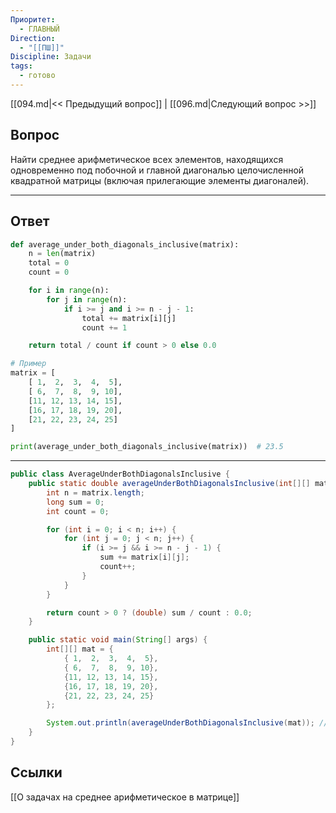 ```yaml
---
Приоритет:
  - ГЛАВНЫЙ
Direction:
  - "[[ПШ]]"
Discipline: Задачи
tags:
  - готово
---
```

[[094.md|<< Предыдущий вопрос]] | [[096.md|Следующий вопрос >>]]
## Вопрос
Найти среднее арифметическое всех элементов, находящихся одновременно под побочной и главной диагональю целочисленной квадратной матрицы (включая прилегающие элементы диагоналей).

---
## Ответ
```python
def average_under_both_diagonals_inclusive(matrix):
    n = len(matrix)
    total = 0
    count = 0

    for i in range(n):
        for j in range(n):
            if i >= j and i >= n - j - 1:
                total += matrix[i][j]
                count += 1

    return total / count if count > 0 else 0.0

# Пример
matrix = [
    [ 1,  2,  3,  4,  5],
    [ 6,  7,  8,  9, 10],
    [11, 12, 13, 14, 15],
    [16, 17, 18, 19, 20],
    [21, 22, 23, 24, 25]
]

print(average_under_both_diagonals_inclusive(matrix))  # 23.5
```

---

```java
public class AverageUnderBothDiagonalsInclusive {
    public static double averageUnderBothDiagonalsInclusive(int[][] matrix) {
        int n = matrix.length;
        long sum = 0;
        int count = 0;

        for (int i = 0; i < n; i++) {
            for (int j = 0; j < n; j++) {
                if (i >= j && i >= n - j - 1) {
                    sum += matrix[i][j];
                    count++;
                }
            }
        }

        return count > 0 ? (double) sum / count : 0.0;
    }

    public static void main(String[] args) {
        int[][] mat = {
            { 1,  2,  3,  4,  5},
            { 6,  7,  8,  9, 10},
            {11, 12, 13, 14, 15},
            {16, 17, 18, 19, 20},
            {21, 22, 23, 24, 25}
        };

        System.out.println(averageUnderBothDiagonalsInclusive(mat)); // Output: 23.5
    }
}
```
## Ссылки
[[О задачах на среднее арифметическое в матрице]]